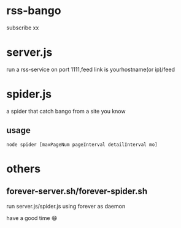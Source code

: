 # rss-bango
subscribe xx

# server.js
run a rss-service on port 1111,feed link is yourhostname(or ip)/feed

# spider.js
a spider that catch bango from a site you know

## usage

```
node spider [maxPageNum pageInterval detailInterval mo] 
```

# others

## forever-server.sh/forever-spider.sh
run server.js/spider.js using forever as daemon

have a good time :smile: